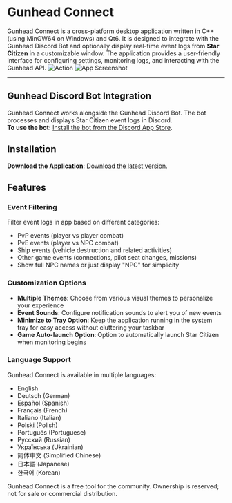 # Gunhead Connect

Gunhead Connect is a cross-platform desktop application written in C++ (using MinGW64 on Windows) and Qt6. It is designed to integrate with the Gunhead Discord Bot and optionally display real-time event logs from **Star Citizen** in a customizable window. The application provides a user-friendly interface for configuring settings, monitoring logs, and interacting with the Gunhead API.
![Action](https://robertsspaceindustries.com/imager/HNz6d4oy0zuFLW4tJDcYfsxz0M0=/fit-in/1680x1050/https://media.discordapp.net/attachments/1195698429024800859/1376913492388483082/image.png%3Fex%3D6837b6de%26is%3D6836655e%26hm%3D75b7dfe86598c47abb8c6fb0b8bf07fb5faeaea4c5967114568ccd2fcf725578%26format%3Dwebp%26quality%3Dlossless%26width%3D1522%26height%3D856)
![App Screenshot](https://i.imgur.com/gGIvUYl.png)

---

## Gunhead Discord Bot Integration

Gunhead Connect works alongside the Gunhead Discord Bot. The bot processes and displays Star Citizen event logs in Discord.  
**To use the bot:**
 [Install the bot from the Discord App Store](https://discord.com/discovery/applications/1330870778891206707).

## Installation

 **Download the Application**:
    [Download the latest version](https://github.com/Poekhavshiy/Gunhead-connect/releases/latest).

## Features

### Event Filtering
Filter event logs in app based on different categories:
- PvP events (player vs player combat)
- PvE events (player vs NPC combat)
- Ship events (vehicle destruction and related activities)
- Other game events (connections, pilot seat changes, missions)
- Show full NPC names or just display "NPC" for simplicity

### Customization Options
- **Multiple Themes**: Choose from various visual themes to personalize your experience
- **Event Sounds**: Configure notification sounds to alert you of new events
- **Minimize to Tray Option**: Keep the application running in the system tray for easy access without cluttering your taskbar
- **Game Auto-launch Option**: Option to automatically launch Star Citizen when monitoring begins

### Language Support
Gunhead Connect is available in multiple languages:
- English
- Deutsch (German)
- Español (Spanish)
- Français (French)
- Italiano (Italian)
- Polski (Polish)
- Português (Portuguese)
- Русский (Russian)
- Українська (Ukrainian)
- 简体中文 (Simplified Chinese)
- 日本語 (Japanese)
- 한국어 (Korean)

Gunhead Connect is a free tool for the community. Ownership is reserved; not for sale or commercial distribution.
